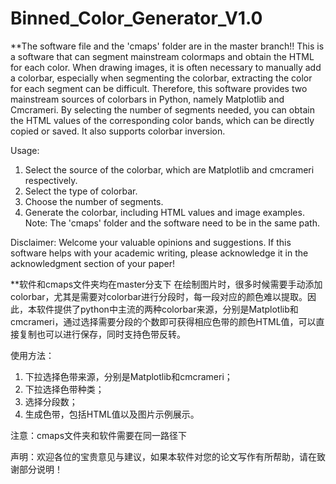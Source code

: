 # Binned_Color_Generator_V1.0
**The software file and the 'cmaps' folder are in the master branch!!
This is a software that can segment mainstream colormaps and obtain the HTML for each color.
When drawing images, it is often necessary to manually add a colorbar, especially when segmenting the colorbar, extracting the color for each segment can be difficult. Therefore, this software provides two mainstream sources of colorbars in Python, namely Matplotlib and Cmcrameri. By selecting the number of segments needed, you can obtain the HTML values ​​of the corresponding color bands, which can be directly copied or saved. It also supports colorbar inversion.

Usage:
1. Select the source of the colorbar, which are Matplotlib and cmcrameri respectively.
2. Select the type of colorbar.
3. Choose the number of segments.
4. Generate the colorbar, including HTML values ​​and image examples.
Note: The 'cmaps' folder and the software need to be in the same path.

Disclaimer: Welcome your valuable opinions and suggestions. If this software helps with your academic writing, please acknowledge it in the acknowledgment section of your paper!

**软件和cmaps文件夹均在master分支下
在绘制图片时，很多时候需要手动添加colorbar，尤其是需要对colorbar进行分段时，每一段对应的颜色难以提取。因此，本软件提供了python中主流的两种colorbar来源，分别是Matplotlib和cmcrameri，通过选择需要分段的个数即可获得相应色带的颜色HTML值，可以直接复制也可以进行保存，同时支持色带反转。

使用方法：
1. 下拉选择色带来源，分别是Matplotlib和cmcrameri；
2. 下拉选择色带种类；
3. 选择分段数；
4. 生成色带，包括HTML值以及图片示例展示。

注意：cmaps文件夹和软件需要在同一路径下

声明：欢迎各位的宝贵意见与建议，如果本软件对您的论文写作有所帮助，请在致谢部分说明！

